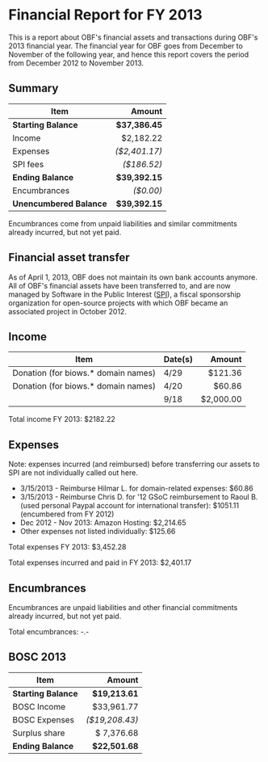 # Financial Report for FY 2013

This is a report about OBF's financial assets and transactions during OBF's 2013 financial year. The financial year for OBF goes from December to November of the following year, and hence this report covers the period from December 2012 to November 2013.

## Summary

| Item                   | Amount         |
|------------------------|---------------:|
| **Starting Balance**   | **$37,386.45** |
| Income                 |    $2,182.22   |
| Expenses               |  _($2,401.17)_ |
| SPI fees               |    _($186.52)_ |
| **Ending Balance**     | **$39,392.15** |
| Encumbrances           |      _($0.00)_ |
|**Unencumbered Balance**| **$39,392.15** |

Encumbrances come from unpaid liabilities and similar commitments already incurred, but not yet paid.

## Financial asset transfer

As of April 1, 2013, OBF does not maintain its own bank accounts anymore. All of OBF's financial assets have been transferred to, and are now managed by Software in the Public Interest ([SPI]), a fiscal sponsorship organization for open-source projects with which OBF became an associated project in October 2012.

## Income

| Item                                | Date(s)  |   Amount  |
|-------------------------------------|----------|----------:|
| Donation (for biows.* domain names) |  4/29    |   $121.36 | 
| Donation (for biows.* domain names) |  4/20    |    $60.86 | 
|                                     |  9/18    | $2,000.00 | 

Total income FY 2013: $2182.22

## Expenses

Note: expenses incurred (and reimbursed) before transferring our assets to SPI are not individually called out here.

+ 3/15/2013 - Reimburse Hilmar L. for domain-related expenses: $60.86
+ 3/15/2013 - Reimburse Chris D. for '12 GSoC reimbursement to Raoul B. (used personal Paypal account for international transfer): $1051.11 (encumbered from FY 2012)
+ Dec 2012 - Nov 2013: Amazon Hosting: $2,214.65
+ Other expenses not listed individually: $125.66

Total expenses FY 2013:       $3,452.28

Total expenses incurred and paid in FY 2013: $2,401.17

## Encumbrances

Encumbrances are unpaid liabilities and other financial commitments already incurred, but not yet paid.

Total encumbrances:   -.-

## BOSC 2013

| Item                 | Amount         |
|----------------------|---------------:|
| **Starting Balance** | **$19,213.61** |
| BOSC Income          |   $33,961.77   |
| BOSC Expenses        | _($19,208.43)_ |
| Surplus share        |   $ 7,376.68   |
| **Ending Balance**   | **$22,501.68** |

[SPI]: http://spi-inc.org

